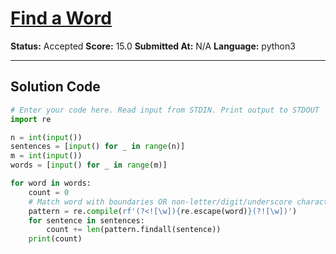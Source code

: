 # [Find a Word](https://www.hackerrank.com/challenges/find-a-word/problem)

**Status:** Accepted
**Score:** 15.0
**Submitted At:** N/A
**Language:** python3

---

## Solution Code

```python
# Enter your code here. Read input from STDIN. Print output to STDOUT
import re

n = int(input())
sentences = [input() for _ in range(n)]
m = int(input())
words = [input() for _ in range(m)]

for word in words:
    count = 0
    # Match word with boundaries OR non-letter/digit/underscore characters
    pattern = re.compile(rf'(?<![\w]){re.escape(word)}(?![\w])')
    for sentence in sentences:
        count += len(pattern.findall(sentence))
    print(count)


